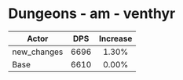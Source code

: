 # Dungeons - am - venthyr
| Actor | DPS | Increase |
|---|:---:|:---:|
|new_changes|6696|1.30%|
|Base|6610|0.00%|
